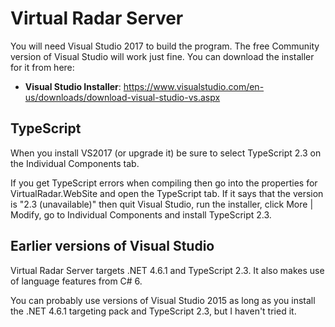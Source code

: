 # Virtual Radar Server

You will need Visual Studio 2017 to build the program. The free Community version of Visual Studio will work just
fine. You can download the installer for it from here:

* **Visual Studio Installer**: https://www.visualstudio.com/en-us/downloads/download-visual-studio-vs.aspx

## TypeScript

When you install VS2017 (or upgrade it) be sure to select TypeScript 2.3 on the Individual Components tab.

If you get TypeScript errors when compiling then go into the properties for VirtualRadar.WebSite and open the TypeScript tab.
If it says that the version is "2.3 (unavailable)" then quit Visual Studio, run the installer, click More | Modify, go to
Individual Components and install TypeScript 2.3.

## Earlier versions of Visual Studio
Virtual Radar Server targets .NET 4.6.1 and TypeScript 2.3. It also makes use of language features from C# 6.

You can probably use versions of Visual Studio 2015 as long as you install the .NET 4.6.1 targeting pack and TypeScript 2.3,
but I haven't tried it.

